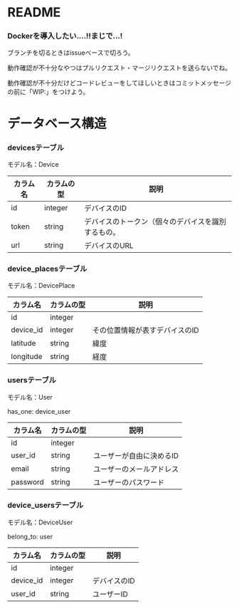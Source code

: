 # README

### Dockerを導入したい....!!まじで...!

ブランチを切るときはissueベースで切ろう。

動作確認が不十分なやつはプルリクエスト・マージリクエストを送らないでね。

動作確認が不十分だけどコードレビューをしてほしいときはコミットメッセージの前に「WIP:」をつけよう。

# データベース構造

### devicesテーブル

モデル名：Device

|カラム名     |カラムの型     |説明                                         |
|------------|-------------|--------------------------------------------|
|id          |integer      |デバイスのID                                  |
|token       |string       |デバイスのトークン（個々のデバイスを識別するもの。   |
|url         |string       |デバイスのURL                                 |

### device_placesテーブル

モデル名：DevicePlace

|カラム名     |カラムの型     |説明                                         |
|------------|-------------|--------------------------------------------|
|id          |integer      |                                            |
|device_id   |integer      |その位置情報が表すデバイスのID                   |
|latitude    |string       |緯度                                         |
|longitude   |string       |経度                                         |

### usersテーブル

モデル名：User

has_one: device_user

|カラム名     |カラムの型     |説明                                         |
|------------|-------------|--------------------------------------------|
|id          |integer      |                                            |
|user_id     |string       |ユーザーが自由に決めるID                        |
|email       |string       |ユーザーのメールアドレス                        |
|password    |string       |ユーザーのパスワード                            |

### device_usersテーブル

モデル名：DeviceUser

belong_to: user

|カラム名     |カラムの型     |説明                                         |
|------------|-------------|--------------------------------------------|
|id          |integer      |                                            |
|device_id   |integer      |デバイスのID                                  |
|user_id     |string       |ユーザーID                                    |
